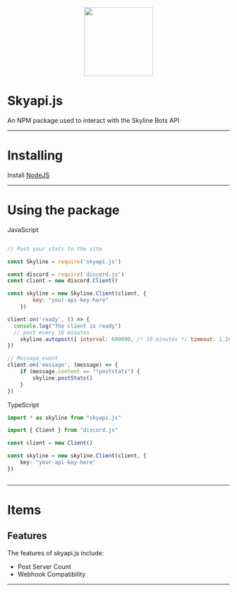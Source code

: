 <div align="center">
  <img src="https://skylinebots.ml/static/img/logo_circle.png" width=156><br>
</div>

# Skyapi.js
An NPM package used to interact with the Skyline Bots API

---

# Installing
Install [NodeJS](https://nodejs.org)

---

# Using the package

JavaScript  

```js

// Post your stats to the site

const Skyline = require('skyapi.js')

const discord = require('discord.js')
const client = new discord.Client()

const skyline = new Skyline.Client(client, {
		key: "your-api-key-here"
	})

client.on('ready', () => {
  console.log("The client is ready")
  // post every 10 minutes
	skyline.autopost({ interval: 600000, /* 10 minutes */ timeout: 1.2e+6 /* 20 minutes */})
})

// Message event
client.on('message', (message) => {
	if (message.content == "!poststats") {
		skyline.postStats()
	}
})

```

TypeScript

```typescript
import * as skyline from "skyapi.js"

import { Client } from "discord.js"

const client = new Client()

const skyline = new skyline.Client(client, {
	key: "your-api-key-here"
})



```

---

# Items

## Features
The features of skyapi.js include:

- Post Server Count
- Webhook Compatibility

---